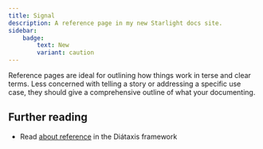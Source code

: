 ```yaml
---
title: Signal
description: A reference page in my new Starlight docs site.
sidebar:
    badge:
        text: New
        variant: caution
---
```


Reference pages are ideal for outlining how things work in terse and clear terms.
Less concerned with telling a story or addressing a specific use case, they should give a comprehensive outline of what your documenting.

## Further reading

- Read [about reference](https://diataxis.fr/reference/) in the Diátaxis framework
